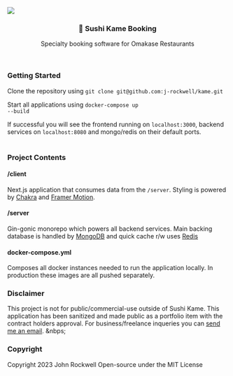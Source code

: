 ![](https://user-images.githubusercontent.com/28965487/214147743-e18ffd70-a455-4544-a9d8-c3eca734c61e.png)
<h3 align="center">🍣 Sushi Kame Booking</h3>
<p align="center">Specialty booking software for Omakase Restaurants</p>  
&nbsp; 

<h3>Getting Started</h3>
Clone the repository using <code>git clone git@github.com:j-rockwell/kame.git</code>  

Start all applications using <code>docker-compose up --build</code>  

If successful you will see the frontend running on <code>localhost:3000</code>, backend services on <code>localhost:8080</code> and mongo/redis on their default ports.  
&nbsp;

<h3>Project Contents</h3>
<h4>/client</h4>
Next.js application that consumes data from the <code>/server</code>. Styling is powered by <a href="https://chakra-ui.com/">Chakra</a> and <a href="https://www.framer.com/motion/">Framer Motion</a>.  
  
<h4>/server</h4>
Gin-gonic monorepo which powers all backend services. Main backing database is handled by <a href="https://www.mongodb.com/">MongoDB</a> and quick cache r/w uses <a href="https://redis.io/">Redis</a>  
  
<h4>docker-compose.yml</h4>
Composes all docker instances needed to run the application locally. In production these images are all pushed separately.
&nbsp;

<h3>Disclaimer</h3>
This project is not for public/commercial-use outside of Sushi Kame. This application has been sanitized and made public as a portfolio item with the contract holders approval. For business/freelance inqueries you can <a href="mailto:john@llewkcor.com">send me an email</a>.
&nbps;  
  
<h3>Copyright</h3>
Copyright 2023 John Rockwell
Open-source under the MIT License
